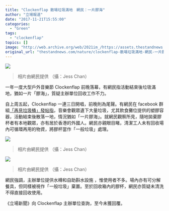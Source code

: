 ```yaml
---
title: "Clockenflap 散場垃圾滿地　網民：一片膠海"
author: "立場報道"
date: "2017-11-21T15:55:00"
categories:
  - "Green"
tags:
  - "clockenflap"
topics: []
image: "http://web.archive.org/web/2021im_/https://assets.thestandnews.com/media/photos/23675010_10155842931713374_6394401142868471039_o_7Ol1u_BugYQ.png"
original_url: "thestandnews.com/nature/clockenflap-散場垃圾滿地-網民-一片膠海"
---
```

![](http://web.archive.org/web/2021im_/https://assets.thestandnews.com/media/photos/23675010_10155842931713374_6394401142868471039_o_7Ol1u_BugYQ.png)
> 相片由網民提供 （攝：Jess Chan）

一年一度大型戶外音樂節 Clockenflap 前晚落幕，有網民指活動結束後垃圾滿地，猶如一片「膠海」，質疑主辦單位回收工作不力。

自上周五起，Clockenflap 一連三日開唱，前晚則為尾聲。有網民在 facebook 群組[「再見垃圾桶」發帖指](http://web.archive.org/web/20211229062913/https://www.facebook.com/groups/1374250439537883/permalink/1757818514514405/)，音樂會觀眾遺下大量垃圾，尤其飲食攤位提供的塑膠容器，活動結束後散落一地，情況猶如「一片膠海」。就網民觀察所見，隨地拋棄膠杯者有本地觀眾，亦有居於香港的外國人。網民亦親眼目睹，清潔工人未有回收場內可循環再用的物資，將膠杯當作「一般垃圾」處理。

![](http://web.archive.org/web/2021im_/https://assets.thestandnews.com/media/photos/23783736_10155842954888374_4809479020792167810_o_uZKW5.jpg)
> 相片由網民提供 （攝：Jess Chan）

![](http://web.archive.org/web/2021im_/https://assets.thestandnews.com/media/photos/23800090_10155842967323374_908038935214098974_o_6YbWx.jpg)
> 相片由網民提供 （攝：Jess Chan）

網民強調，主辦單位提供水樽和自助斟水設施 ，惟使用者不多。場內亦有可分解餐具，但同樣被視作「一般垃圾」棄置。至於回收箱內的膠杯，網民亦質疑未清洗不得直接回收使用。

《立場新聞》向 Clockenflap 主辦單位查詢，至今未獲回覆。